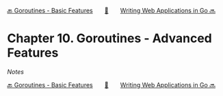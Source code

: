 [🔙 Goroutines - Basic Features][previous-chapter]&nbsp;&nbsp;&nbsp;&nbsp;&nbsp;&nbsp;&nbsp;[🏡][readme]&nbsp;&nbsp;&nbsp;&nbsp;&nbsp;&nbsp;&nbsp;[Writing Web Applications in Go 🔜][upcoming-chapter]

# Chapter 10. Goroutines - Advanced Features

_Notes_

[🔙 Goroutines - Basic Features][previous-chapter]&nbsp;&nbsp;&nbsp;&nbsp;&nbsp;&nbsp;&nbsp;[🏡][readme]&nbsp;&nbsp;&nbsp;&nbsp;&nbsp;&nbsp;&nbsp;[Writing Web Applications in Go 🔜][upcoming-chapter]

[readme]: README.md
[previous-chapter]: ch09-goroutines-basic-features.md
[upcoming-chapter]: ch11-writing-web-applications-in-go.md